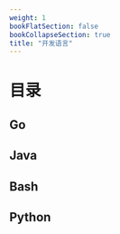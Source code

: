 ```yaml
---
weight: 1
bookFlatSection: false
bookCollapseSection: true
title: "开发语言"
---
```


# 目录

## Go


## Java


## Bash


## Python

